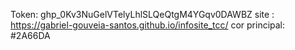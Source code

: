 Token: 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
site : https://gabriel-gouveia-santos.github.io/infosite_tcc/
cor principal: #2A66DA
